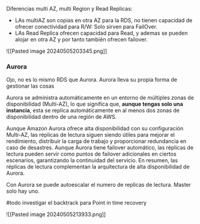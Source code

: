 Diferencias multi AZ, multi Region y Read Replicas: 

- LAs multiAZ son copias en otra AZ para la RDS, no tienen capacidad de ofrecer conectividad para R/W: Solo sirven para FailOver.
- LAs Read Replica ofrecen capacidad para Read, y ademas se pueden alojar en otra AZ y por tanto también ofrecen failover.



![[Pasted image 20240505203345.png]]


### Aurora

Ojo, no es lo mismo RDS que Aurora. Aurora lleva su propia forma de gestionar las cosas

  Aurora se administra automáticamente en un entorno de múltiples zonas de disponibilidad (Multi-AZ), lo que significa que, **aunque tengas solo una instancia**, esta se replica automáticamente en al menos dos zonas de disponibilidad dentro de una región de AWS.
  
Aunque Amazon Aurora ofrece alta disponibilidad con su configuración Multi-AZ, las réplicas de lectura siguen siendo útiles para mejorar el rendimiento, distribuir la carga de trabajo y proporcionar redundancia en caso de desastres. Aunque Aurora tiene failover automático, las réplicas de lectura pueden servir como puntos de failover adicionales en ciertos escenarios, garantizando la continuidad del servicio. En resumen, las réplicas de lectura complementan la arquitectura de alta disponibilidad de Aurora.

Con Aurora se puede autoescalar el numero de replicas de lectura. Master solo hay uno.

#todo
investigar el backtrack para Point in time recovery

![[Pasted image 20240505213933.png]]

